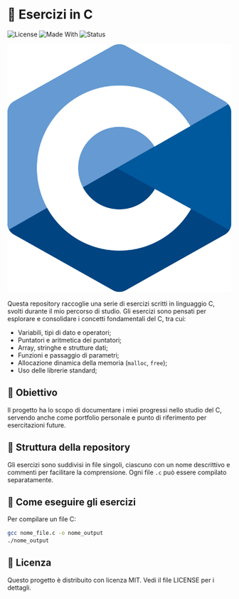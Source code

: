 # 📘 Esercizi in C

![License](https://img.shields.io/badge/Licenza:-MIT-blue.svg)
![Made With](https://img.shields.io/badge/Linguaggio:%20-C-blue)
![Status](https://img.shields.io/badge/Stato:-in%20corso...-pink)

![Icona C](https://raw.githubusercontent.com/the-userr/GitHub-Icons/master/icons/C.svg)

Questa repository raccoglie una serie di esercizi scritti in linguaggio C, svolti durante il mio percorso di studio. Gli esercizi sono pensati per esplorare e consolidare i concetti fondamentali del C, tra cui:

- Variabili, tipi di dato e operatori;
- Puntatori e aritmetica dei puntatori;
- Array, stringhe e strutture dati;
- Funzioni e passaggio di parametri;
- Allocazione dinamica della memoria (`malloc`, `free`);
- Uso delle librerie standard;

## 🎯 Obiettivo

Il progetto ha lo scopo di documentare i miei progressi nello studio del C, servendo anche come portfolio personale e punto di riferimento per esercitazioni future.

## 📁 Struttura della repository

Gli esercizi sono suddivisi in file singoli, ciascuno con un nome descrittivo e commenti per facilitare la comprensione. Ogni file `.c` può essere compilato separatamente.


## 🚀 Come eseguire gli esercizi

Per compilare un file C:
```bash
gcc nome_file.c -o nome_output
./nome_output
```
## 📜 Licenza

Questo progetto è distribuito con licenza MIT. Vedi il file LICENSE per i dettagli.
